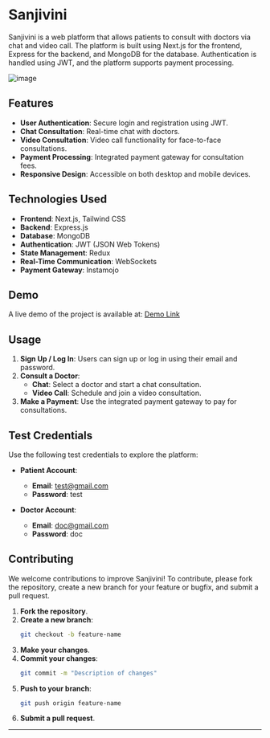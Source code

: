 # Sanjivini

Sanjivini is a web platform that allows patients to consult with doctors via chat and video call. The platform is built using Next.js for the frontend, Express for the backend, and MongoDB for the database. Authentication is handled using JWT, and the platform supports payment processing.

![image](https://github.com/GaganBansal22/Sanjivini/assets/122668312/3aae94ca-8d85-4731-a8ea-278d113e4e4c)


## Features

- **User Authentication**: Secure login and registration using JWT.
- **Chat Consultation**: Real-time chat with doctors.
- **Video Consultation**: Video call functionality for face-to-face consultations.
- **Payment Processing**: Integrated payment gateway for consultation fees.
- **Responsive Design**: Accessible on both desktop and mobile devices.

## Technologies Used

- **Frontend**: Next.js, Tailwind CSS
- **Backend**: Express.js
- **Database**: MongoDB
- **Authentication**: JWT (JSON Web Tokens)
- **State Management**: Redux
- **Real-Time Communication**: WebSockets
- **Payment Gateway**: Instamojo

## Demo

A live demo of the project is available at: [Demo Link](https://sanjivini-psi.vercel.app/)

## Usage

1. **Sign Up / Log In**: Users can sign up or log in using their email and password.
2. **Consult a Doctor**:
    - **Chat**: Select a doctor and start a chat consultation.
    - **Video Call**: Schedule and join a video consultation.
3. **Make a Payment**: Use the integrated payment gateway to pay for consultations.

## Test Credentials

Use the following test credentials to explore the platform:

- **Patient Account**:
    - **Email**: test@gmail.com
    - **Password**: test

- **Doctor Account**:
    - **Email**: doc@gmail.com
    - **Password**: doc

## Contributing

We welcome contributions to improve Sanjivini! To contribute, please fork the repository, create a new branch for your feature or bugfix, and submit a pull request.

1. **Fork the repository**.
2. **Create a new branch**:
    ```bash
    git checkout -b feature-name
    ```
3. **Make your changes**.
4. **Commit your changes**:
    ```bash
    git commit -m "Description of changes"
    ```
5. **Push to your branch**:
    ```bash
    git push origin feature-name
    ```
6. **Submit a pull request**.

---

